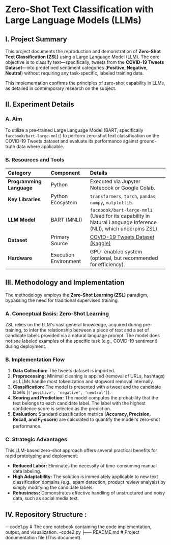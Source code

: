 # Zero-Shot Text Classification with Large Language Models (LLMs)

## I. Project Summary

This project documents the reproduction and demonstration of **Zero-Shot Text Classification (ZSL)** using a Large Language Model (LLM). The core objective is to classify text—specifically, tweets from the **COVID-19 Tweets Dataset**—into predefined sentiment categories (**Positive, Negative, Neutral**) without requiring any task-specific, labeled training data.

This implementation confirms the principles of zero-shot capability in LLMs, as detailed in contemporary research on the subject.

## II. Experiment Details

### A. Aim
To utilize a pre-trained Large Language Model (BART, specifically `facebook/bart-large-mnli`) to perform zero-shot text classification on the COVID-19 Tweets dataset and evaluate its performance against ground-truth data where applicable.

### B. Resources and Tools

| Category | Component | Details |
| :--- | :--- | :--- |
| **Programming Language** | Python | Executed via Jupyter Notebook or Google Colab. |
| **Key Libraries** | Python Ecosystem | `transformers`, `torch`, `pandas`, `numpy`, `matplotlib`. |
| **LLM Model** | BART (MNLI) | `facebook/bart-large-mnli` (Used for its capability in Natural Language Inference (NLI), which underpins ZSL). |
| **Dataset** | Primary Source | [COVID-19 Tweets Dataset (Kaggle)](https://www.kaggle.com/datasets/gpreda/all-covid19-vaccines-tweets) |
| **Hardware** | Execution Environment | GPU-enabled system (optional, but recommended for efficiency). |

## III. Methodology and Implementation

The methodology employs the **Zero-Shot Learning (ZSL)** paradigm, bypassing the need for traditional supervised training.

### A. Conceptual Basis: Zero-Shot Learning
ZSL relies on the LLM's vast general knowledge, acquired during pre-training, to infer the relationship between a piece of text and a set of candidate labels provided via a natural language prompt. The model does not see labeled examples of the specific task (e.g., COVID-19 sentiment) during deployment.

### B. Implementation Flow
1.  **Data Collection:** The tweets dataset is imported.
2.  **Preprocessing:** Minimal cleaning is applied (removal of URLs, hashtags) as LLMs handle most tokenization and stopword removal internally.
3.  **Classification:** The model is presented with a tweet and the candidate labels (`['positive', 'negative', 'neutral']`).
4.  **Scoring and Prediction:** The model computes the probability that the text belongs to each candidate label. The label with the highest confidence score is selected as the prediction.
5.  **Evaluation:** Standard classification metrics (**Accuracy, Precision, Recall, and $F_1$-score**) are calculated to quantify the model's zero-shot performance.

### C. Strategic Advantages
This LLM-based zero-shot approach offers several practical benefits for rapid prototyping and deployment:
* **Reduced Labor:** Eliminates the necessity of time-consuming manual data labeling.
* **High Adaptability:** The solution is immediately applicable to new text classification domains (e.g., spam detection, product review analysis) by simply modifying the candidate labels.
* **Robustness:** Demonstrates effective handling of unstructured and noisy data, such as social media text.

## IV. Repository Structure :
─ code1.py  # The core notebook containing the code implementation, output, and visualization.
-code2.py 
├── README.md              # Project documentation file (This document).
